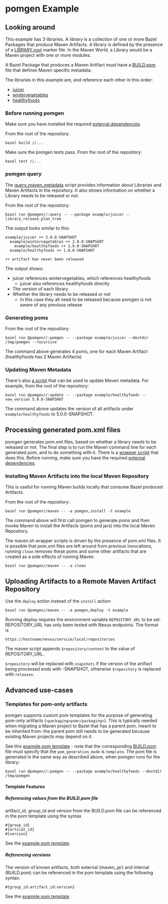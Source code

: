 # pomgen Example

## Looking around

This example has 3 libraries. A library is a collection of one or more Bazel Packages that produce Maven Artifacts. A library is defined by the presence of a [LIBRARY.root](healthyfoods/MVN-INF/LIBRARY.root) marker file. In the Maven World, a Library would be a Maven project with one or more modules.

A Bazel Package that produces a Maven Artifact must have a [BUILD.pom](healthyfoods/fruit-api/MVN-INF/BUILD.pom) file that defines Maven specific metadata.

The libraries in this example are, and reference each other in this order:
- [juicer](juicer)
- [wintervegetables](wintervegetables)
- [healthyfoods](healthyfoods)

### Before running pomgen

Make sure you have installed the required [external dependencies](../README.md#external-dependencies).

From the root of the repository:

```
bazel build //...
```

Make sure the pomgen tests pass.  From the root of the repository:

```
bazel test //...
```

### pomgen query

The [query_maven_metadata](../query_maven_metadata.py) script provides information about Libraries and Maven Artifacts in the repository.  It also shows information on whether a Library needs to be released or not.

From the root of the repository:

```
bazel run @pomgen//:query -- --package example/juicer --library_release_plan_tree
```

The output looks similar to this:
```
example/juicer ++ 3.0.0-SNAPSHOT
  example/wintervegetables ++ 2.0.0-SNAPSHOT
    example/healthyfoods ++ 1.0.0-SNAPSHOT
  example/healthyfoods ++ 1.0.0-SNAPSHOT

++ artifact has never been released
```

The output shows:
- juicer references wintervegetables, which references healthyfoods
  - juicer also references healthyfoods directly
- The version of each library
- Whether the library needs to be released or not
  - In this case they all need to be released because pomgen is not aware of any previous release

### Generating poms

From the root of the repository:

```
bazel run @pomgen//:pomgen -- --package example/juicer --destdir /tmp/pomgen --recursive
```

The command above generates 4 poms, one for each Maven Artifact (healthyfoods has 2 Maven Artifacts)

### Updating Maven Metadata

There's also [a script](../update_maven_metadata.py) that can be used to update Maven metadata. For example, from the root of the repository:

```
bazel run @pomgen//:update -- --package example/healthyfoods --new_version 5.0.0-SNAPSHOT

```

The command above updates the version of all artifacts under `example/healthyfoods` to 5.0.0-SNAPSHOT.

## Processing generated pom.xml files

pomgen generates pom.xml files, based on whether a library needs to be released or not. The final step is to run the Maven command line for each generated pom, and to do something with it. There is a [wrapper script](../maven/maven.sh) that does this. Before running, make sure you have the required [external dependencies](../maven/README.md#external-dependencies).

### Installing Maven Artifacts into the local Maven Repository

This is useful for running Maven builds locally that consume Bazel produced Artifacts.

From the root of the repository:

```
bazel run @pomgen//maven -- -a pomgen,install -t example
```

The command above will first call pomgen to generate poms and then invoke Maven to install the Artifacts (poms and jars) into the local Maven Repository.

The maven.sh wrapper scripts is driven by the presence of pom.xml files. It is possible that pom.xml files are left around from previous invocations, running `clean` removes these poms and some other artifacts that are created as a side effects of running Maven.

```
bazel run @pomgen//maven -- -a clean
```


## Uploading Artifacts to a Remote Maven Artifact Repository

Use the `deploy` action instead of the `install` action:

```
bazel run @pomgen//maven -- -a pomgen,deploy -t example
```

Running deploy requires the environment variable `REPOSITORY_URL` to be set. REPOSITORY_URL has only been tested with Nexus endpoints. The format is

```
https://hostname/nexus/service/local/repositories
```

The maven script appends `$repository/content` to the value of REPOSITORY_URL.

`$repository` will be replaced with `snapshots` if the version of the artifact being processed ends with -SNAPSHOT, otherwise `$repository` is replaced with `releases`.

## Advanced use-cases

### Templates for pom-only artifacts

pomgen supports custom pom templates for the purpose of generating pom-only artifacts (`<packaging>pom</packaging>`). This is typically needed when migrating a Maven project to Bazel that has a parent pom, meant to be inherited from: the parent pom still needs to be generated because existing Maven projects may depend on it. 

See this [example pom template](healthyfoods/parentpom/MVN-INF/pom.template) - note that the corresponding [BUILD.pom](healthyfoods/parentpom/MVN-INF/BUILD.pom) file must specify that the `pom_generation_mode` is `template`. The pom file is generated in the same way as described above, when pomgen runs for the library:

```
bazel run @pomgen//:pomgen -- --package example/healthyfoods --destdir /tmp/pomgen
```

#### Template Features

##### Referencing values from the BUILD.pom file

artifact_id, group_id and version from the BUILD.pom file can be referenced in the pom template using the syntax 

```
#{group_id}
#{articat_id}
#{version}
```

See the [example pom template](healthyfoods/parentpom/MVN-INF/pom.template).

##### Referencing versions

The version of known artifacts, both external (maven_jar) and internal (BUILD.pom) can be referenced in the pom template using the following syntax:
```
#{group_id:artifact_id:version}
```
See the [example pom template](healthyfoods/parentpom/MVN-INF/pom.template).
